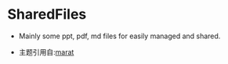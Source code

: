 # SharedFiles
* Mainly some ppt, pdf, md files for easily managed and shared.


* 主题引用自:[marat](https://github.com/JohnCoene/marat)
